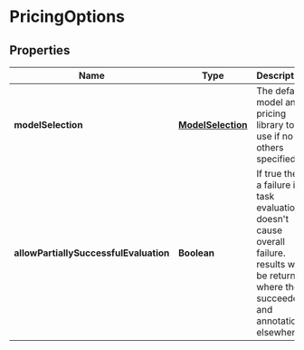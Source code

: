 
# PricingOptions

## Properties
Name | Type | Description | Notes
------------ | ------------- | ------------- | -------------
**modelSelection** | [**ModelSelection**](ModelSelection.md) | The default model and pricing library to use if no others specified |  [optional]
**allowPartiallySuccessfulEvaluation** | **Boolean** | If true then a failure in task evaluation doesn&#39;t cause overall failure.  results will be returned where they succeeded and annotation elsewhere |  [optional]



